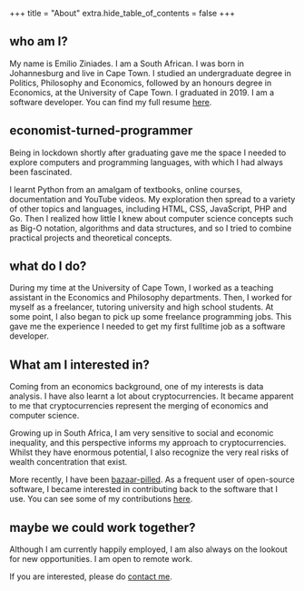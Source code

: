+++
title = "About"
extra.hide_table_of_contents = false
+++

## who am I?

My name is Emilio Ziniades.
I am a South African.
I was born in Johannesburg and live in Cape Town.
I studied an undergraduate degree in Politics, Philosophy and Economics, followed by an honours degree in Economics, at the University of Cape Town.
I graduated in 2019.
I am a software developer.
You can find my full resume <a href="/resume.pdf" target="_blank">here</a>.

## economist-turned-programmer

Being in lockdown shortly after graduating gave me the space I needed to explore computers and programming languages, with which I had always been fascinated.

I learnt Python from an amalgam of textbooks, online courses, documentation and YouTube videos.
My exploration then spread to a variety of other topics and languages, including HTML, CSS, JavaScript, PHP and Go.
Then I realized how little I knew about computer science concepts such as Big-O notation, algorithms and data structures, and so I tried to combine practical projects and theoretical concepts.

## what do I do?

During my time at the University of Cape Town, I worked as a teaching assistant in the Economics and Philosophy departments.
Then, I worked for myself as a freelancer, tutoring university and high school students.
At some point, I also began to pick up some freelance programming jobs.
This gave me the experience I needed to get my first fulltime job as a software developer.

## What am I interested in?

Coming from an economics background, one of my interests is data analysis.
I have also learnt a lot about cryptocurrencies.
It became apparent to me that cryptocurrencies represent the merging of economics and computer science.

Growing up in South Africa, I am very sensitive to social and economic inequality, and this perspective informs my approach to cryptocurrencies.
Whilst they have enormous potential, I also recognize the very real risks of wealth concentration that exist.

More recently, I have been [bazaar-pilled](https://en.wikipedia.org/wiki/The_Cathedral_and_the_Bazaar). As a frequent user of open-source software, I became interested in contributing back to the software that I use. You can see some of my contributions [here](@/open-source.md).

## maybe we could work together?

Although I am currently happily employed, I am also always on the lookout for new opportunities.
I am open to remote work.

If you are interested, please do [contact me](mailto:emilioziniades@gmail.com).
